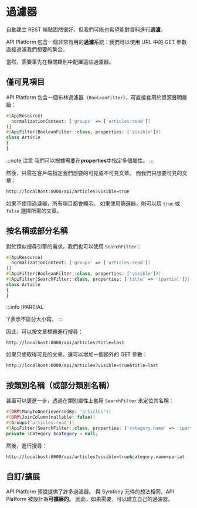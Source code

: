 # 過濾器

自動建立 REST 端點固然很好，但我們可能也希望能對資料進行**過濾**。

API Platform 包含一個非常有用的**過濾**系統：我們可以使用 URL 中的 GET 參數直接過濾我們想要的集合。

當然，需要事先在相關類別中配置這些過濾器。

## 僅可見項目

API Platform 包含一個布林過濾器（`BooleanFilter`），可直接套用於資源聲明層級：

```php
#[ApiResource(
  normalizationContext: ['groups' => ['articles:read']]
)]
#[ApiFilter(BooleanFilter::class, properties: ['visible'])]
class Article
{
}
```

:::note 注意
我們可以根據需要在**properties**中指定多個屬性。
:::

然後，只需在客戶端指定我們想要的可見或不可見文章。 而我們只想要可見的文章：

```bash
http://localhost:8000/api/articles?visible=true
```

如果不使用過濾器，所有項目都會顯示。 如果使用篩選器，則可以用 `true` 或 `false` 選擇所需的文章。

## 按名稱或部分名稱

對於類似搜尋引擎的需求，我們也可以使用 `SearchFilter`：

```php
#[ApiResource(
  normalizationContext: ['groups' => ['articles:read']]
)]
#[ApiFilter(BooleanFilter::class, properties: ['visible'])]
#[ApiFilter(SearchFilter::class, properties: ['title' => 'ipartial'])]
class Article
{
}
```

:::info IPARTIAL

'i'表示不區分大小寫。
:::

因此，可以按文章標題進行搜尋：

```bash
http://localhost:8000/api/articles?title=last
```

如果只想取得可見的文章，還可以增加一個額外的 GET 參數：

```bash
http://localhost:8000/api/articles?visible=true&title=last
```

## 按類別名稱（或部分類別名稱）

甚至可以更進一步，透過在類別屬性上套用 `SearchFilter` 來定位其名稱：

```php
#[ORM\ManyToOne(inversedBy: 'articles')]
#[ORM\JoinColumn(nullable: false)]
#[Groups('articles:read')]
#[ApiFilter(SearchFilter::class, properties: ['category.name' => 'ipartial'])]
private ?Category $category = null;
```

然後，進行搜尋：

```bash
http://localhost:8000/api/articles?visible=true&category.name=pariat
```

## 自訂/擴展

API Platform 預設提供了許多過濾器。 與 Symfony 元件的想法相同，API Platform 被設計為**可擴展的**。 因此，如果需要，可以建立自己的過濾器。
